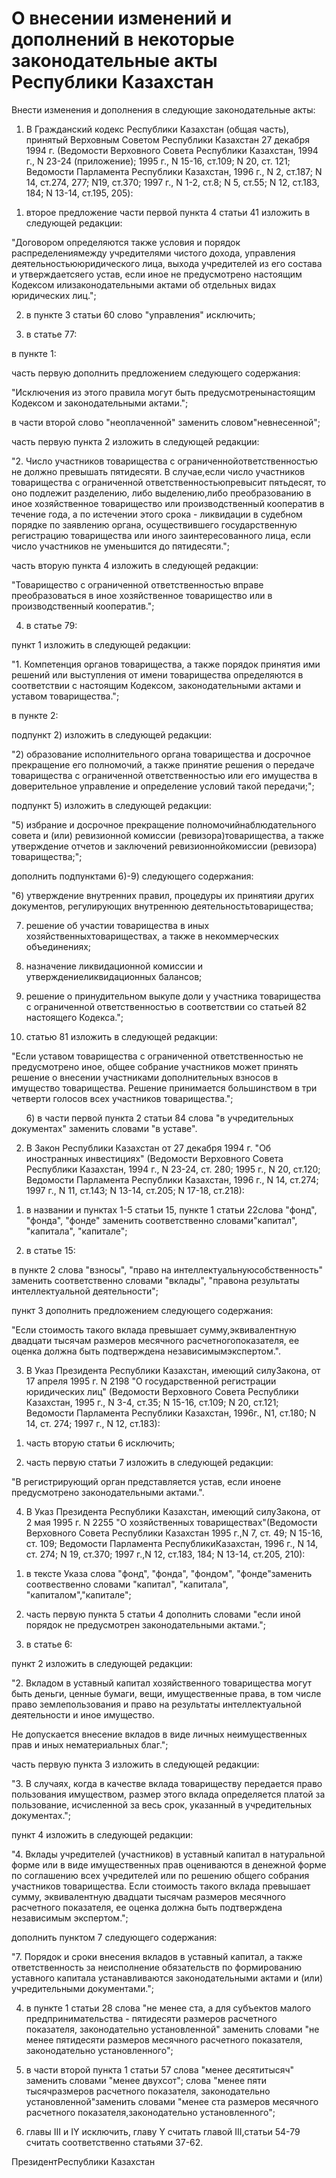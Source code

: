 # О внесении изменений и дополнений в некоторые законодательные акты Республики Казахстан

Внести изменения и дополнения в следующие законодательные акты:

1. В Гражданский кодекс Республики Казахстан (общая часть), принятый Верховным Советом Республики Казахстан 27 декабря 1994 г. (Ведомости Верховного Совета Республики Казахстан, 1994 г., N 23-24 (приложение); 1995 г., N 15-16, ст.109; N 20, ст. 121; Ведомости Парламента Республики Казахстан, 1996 г., N 2, ст.187; N 14, ст.274, 277; N19, ст.370; 1997 г., N 1-2, ст.8; N 5, ст.55; N 12, ст.183, 184; N 13-14, ст.195, 205):

1) второе предложение части первой пункта 4 статьи 41 изложить в следующей редакции:

"Договором определяются также условия и порядок распределениямежду учредителями чистого дохода, управления деятельностьююридического лица, выхода учредителей из его состава и утверждаетсяего устав, если иное не предусмотрено настоящим Кодексом илизаконодательными актами об отдельных видах юридических лиц.";

2) в пункте 3 статьи 60 слово "управления" исключить;

3) в статье 77:

в пункте 1:

часть первую дополнить предложением следующего содержания:

"Исключения из этого правила могут быть предусмотренынастоящим Кодексом и законодательными актами.";

в части второй слово "неоплаченной" заменить словом"невнесенной";

часть первую пункта 2 изложить в следующей редакции:

"2. Число участников товарищества с ограниченнойответственностью не должно превышать пятидесяти. В случае,если число участников товарищества с ограниченной ответственностьюпревысит пятьдесят, то оно подлежит разделению, либо выделению,либо преобразованию в иное хозяйственное товарищество или производственный кооператив в течение года, а по истечении этого срока - ликвидации в судебном порядке по заявлению органа, осуществившего государственную регистрацию товарищества или иного заинтересованного лица, если число участников не уменьшится до пятидесяти.";

часть вторую пункта 4 изложить в следующей редакции:

"Товарищество с ограниченной ответственностью вправе преобразоваться в иное хозяйственное товарищество или в производственный кооператив.";

4) в статье 79:

пункт 1 изложить в следующей редакции:

"1. Компетенция органов товарищества, а также порядок принятия ими решений или выступления от имени товарищества определяются в соответствии с настоящим Кодексом, законодательными актами и уставом товарищества.";

в пункте 2:

подпункт 2) изложить в следующей редакции:

"2) образование исполнительного органа товарищества и досрочное прекращение его полномочий, а также принятие решения о передаче товарищества с ограниченной ответственностью или его имущества в доверительное управление и определение условий такой передачи;";

подпункт 5) изложить в следующей редакции:

"5) избрание и досрочное прекращение полномочийнаблюдательного совета и (или) ревизионной комиссии (ревизора)товарищества, а также утверждение отчетов и заключений ревизионнойкомиссии (ревизора) товарищества;";

дополнить подпунктами 6)-9) следующего содержания:

"6) утверждение внутренних правил, процедуры их принятияи других документов, регулирующих внутреннюю деятельностьтоварищества;

7) решение об участии товарищества в иных хозяйственныхтовариществах, а также в некоммерческих объединениях;

8) назначение ликвидационной комиссии и утверждениеликвидационных балансов;

9) решение о принудительном выкупе доли у участника товарищества с ограниченной ответственностью в соответствии со статьей 82 настоящего Кодекса.";

5) статью 81 изложить в следующей редакции:

"Если уставом товарищества с ограниченной ответственностью не предусмотрено иное, общее собрание участников может принять решение о внесении участниками дополнительных взносов в имущество товарищества. Решение принимается большинством в три четверти голосов всех участников товарищества.";

      6) в части первой пункта 2 статьи 84 слова "в учредительных документах" заменить словами "в уставе".

2. В Закон Республики Казахстан от 27 декабря 1994 г. "Об иностранных инвестициях" (Ведомости Верховного Совета Республики Казахстан, 1994 г., N 23-24, ст. 280; 1995 г., N 20, ст.120; Ведомости Парламента Республики Казахстан, 1996 г., N 14, ст.274; 1997 г., N 11, ст.143; N 13-14, ст.205; N 17-18, ст.218):

1) в названии и пунктах 1-5 статьи 15, пункте 1 статьи 22слова "фонд", "фонда", "фонде" заменить соответственно словами"капитал", "капитала", "капитале";

2) в статье 15:

в пункте 2 слова "взносы", "право на интеллектуальнуюсобственность" заменить соответственно словами "вклады", "правона результаты интеллектуальной деятельности";

пункт 3 дополнить предложением следующего содержания:

"Если стоимость такого вклада превышает сумму,эквивалентную двадцати тысячам размеров месячного расчетногопоказателя, ее оценка должна быть подтверждена независимымэкспертом.".

3. В Указ Президента Республики Казахстан, имеющий силуЗакона, от 17 апреля 1995 г. N 2198 "О государственной регистрации юридических лиц" (Ведомости Верховного Совета Республики Казахстан, 1995 г., N 3-4, ст.35; N 15-16, ст.109; N 20, ст.121; Ведомости Парламента Республики Казахстан, 1996г., N1, ст.180; N 14, ст. 274; 1997 г., N 12, ст.183):

1) часть вторую статьи 6 исключить;

2) часть первую статьи 7 изложить в следующей редакции:

"В регистрирующий орган представляется устав, если иноене предусмотрено законодательными актами.".

4. В Указ Президента Республики Казахстан, имеющий силуЗакона, от 2 мая 1995 г. N 2255 "О хозяйственных товариществах"(Ведомости Верховного Совета Республики Казахстан 1995 г.,N 7, ст. 49; N 15-16, ст. 109; Ведомости Парламента РеспубликиКазахстан, 1996 г., N 14, ст. 274; N 19, ст.370; 1997 г.,N 12, ст.183, 184; N 13-14, ст.205, 210):

1) в тексте Указа слова "фонд", "фонда", "фондом", "фонде"заменить соотвественно словами "капитал", "капитала", "капиталом","капитале";

2) часть первую пункта 5 статьи 4 дополнить словами "если иной порядок не предусмотрен законодательными актами.";

3) в статье 6:

пункт 2 изложить в следующей редакции:

"2. Вкладом в уставный капитал хозяйственного товарищества могут быть деньги, ценные бумаги, вещи, имущественные права, в том числе право землепользования и право на результаты интеллектуальной деятельности и иное имущество.

Не допускается внесение вкладов в виде личных неимущественных прав и иных нематериальных благ.";

часть первую пункта 3 изложить в следующей редакции:

"3. В случаях, когда в качестве вклада товариществу передается право пользования имуществом, размер этого вклада определяется платой за пользование, исчисленной за весь срок, указанный в учредительных документах.";

пункт 4 изложить в следующей редакции:

"4. Вклады учредителей (участников) в уставный капитал в натуральной форме или в виде имущественных прав оцениваются в денежной форме по соглашению всех учредителей или по решению общего собрания участников товарищества. Если стоимость такого вклада превышает сумму, эквивалентную двадцати тысячам размеров месячного расчетного показателя, ее оценка должна быть подтверждена независимым экспертом.";

дополнить пунктом 7 следующего содержания:

"7. Порядок и сроки внесения вкладов в уставный капитал, а также ответственность за неисполнение обязательств по формированию уставного капитала устанавливаются законодательными актами и (или) учредительными документами.";

4) в пункте 1 статьи 28 слова "не менее ста, а для субъектов малого предпринимательства - пятидесяти размеров расчетного показателя, законодательно установленной" заменить словами "не менее пятидесяти размеров месячного расчетного показателя, законодательно установленного";

5) в части второй пункта 1 статьи 57 слова "менее десятитысяч" заменить словами "менее двухсот"; слова "менее пяти тысячразмеров расчетного показателя, законодательно установленной"заменить словами "менее ста размеров месячного расчетного показателя,законодательно установленного";

6) главы III и IY исключить, главу Y считать главой III,статьи 54-79 считать соответственно статьями 37-62.

ПрезидентРеспублики Казахстан

